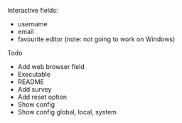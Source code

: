 Interactive fields:
* username
* email
* favourite editor (note: not going to work on Windows)

Todo
* Add web browser field
* Executable
* README
* Add survey
* Add reset option
* Show config
* Show config global, local, system
